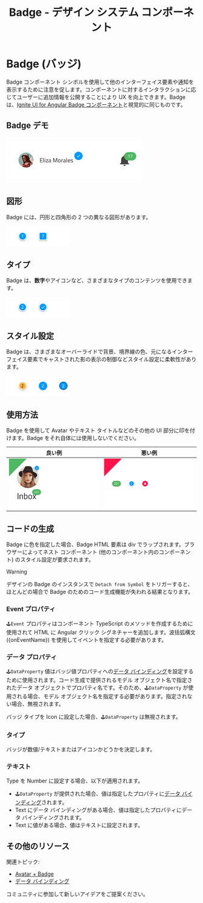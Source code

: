 ﻿---
title: Badge - デザイン システム コンポーネント
_description: Badge コンポーネント シンボルは、追加情報のヒントを提供するコンプリメンタリ要素です。
_keywords: デザイン システム, Sketch, Ignite UI for Angular, コンポーネント, UI ライブラリ, ウィジェット
_language: ja
---

# Badge (バッジ)

Badge コンポーネント シンボルを使用して他のインターフェイス要素や通知を表示するために注意を促します。コンポーネントに対するインタラクションに応じてユーザーに追加情報を公開することにより UX を向上できます。Badge は、[Ignite UI for Angular Badge コンポーネント](https://jp.infragistics.com/products/ignite-ui-angular/angular/components/badge.html)と視覚的に同じものです。

## Badge デモ

<img class="responsive-img" src="../images/badge_demo.png" srcset="../images/badge_demo@2x.png 2x" />

## 図形

Badge には、円形と四角形の 2 つの異なる図形があります。

<img class="responsive-img" src="../images/badge_shapes.png" srcset="../images/badge_shapes@2x.png 2x" />

## タイプ

Badge は、**数字**やアイコンなど、さまざまなタイプのコンテンツを使用できます。

<img class="responsive-img" src="../images/badge_type.png" srcset="../images/badge_type@2x.png 2x" />

## スタイル設定

Badge は、さまざまなオーバーライドで背景、境界線の色、元になるインターフェイス要素でキャストされた影の表示の制御などスタイル設定に柔軟性があります。

<img class="responsive-img" src="../images/badge_styling.png" srcset="../images/badge_styling@2x.png 2x" />

## 使用方法

Badge を使用して Avatar やテキスト タイトルなどのその他の UI 部分に印を付けます。Badge をそれ自体には使用しないでください。

| 良い例                                                                       | 悪い例                                                                           |
| ---------------------------------------------------------------------------- | -------------------------------------------------------------------------------- |
| <img class="responsive-img" src="../images/badge_do1.png" srcset="../images/badge_do1@2x.png 2x" /> | <img class="responsive-img" src="../images/badge_dont1.png" srcset="../images/badge_dont1@2x.png 2x" /> |

## コードの生成

Badge に色を指定した場合、Badge HTML 要素は div でラップされます。ブラウザーによってネスト コンポーネント (他のコンポーネント内のコンポーネント) のスタイル設定が要求されます。

> [!WARNING]
> デザインの Badge のインスタンスで `Detach from Symbol` をトリガーすると、ほとんどの場合で Badge のためのコード生成機能が失われる結果となります。

### Event プロパティ

`🕹️Event` プロパティはコンポーネント TypeScript のメソッドを作成するために使用されて HTML に Angular クリック シグネチャーを追加します。波括弧構文 ({onEventName}) を使用してイベントを指定する必要があります。

### データ プロパティ

`🕹️DataProperty` 値はバッジ値プロパティへの[データ バインディング](../codegen/data-binding.md)を設定するために使用されます。コード生成で提供されるモデル オブジェクト名で指定されたデータ オブジェクトでプロパティ名です。そのため、`🕹️DataProperty` が使用される場合、モデル オブジェクト名を指定する必要があります。指定されない場合、無視されます。

バッジ タイプを Icon に設定した場合、`🕹️DataProperty` は無視されます。

### タイプ

バッジが数値/テキストまたはアイコンかどうかを決定します。

### テキスト

Type を Number に設定する場合、以下が適用されます。

- `🕹️DataProperty` が提供された場合、値は指定したプロパティに[データ バインディング](../codegen/data-binding.md)されます。
- Text にデータ バインディングがある場合、値は指定したプロパティにデータ バインディングされます。
- Text に値がある場合、値はテキストに設定されます。

## その他のリソース

関連トピック:

- [Avatar + Badge](../patterns/avatar-badge.md)
- [データ バインディング](../codegen/data-binding.md)
  <div class="divider--half"></div>

コミュニティに参加して新しいアイデアをご提案ください。


